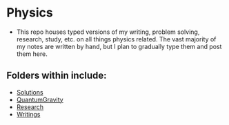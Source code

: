 # Physics
- This repo houses typed versions of my writing, problem solving, research, study, etc. on all things physics related. The vast majority of my notes are written by hand, but I plan to gradually type them and post them here.


## Folders within include:

- [Solutions](https://github.com/johngrahamreynolds/Physics/tree/main/Solutions)
- [QuantumGravity](https://github.com/johngrahamreynolds/Physics/tree/main/QuantumGravity)
- [Research](https://github.com/johngrahamreynolds/Physics/tree/main/Research)
- [Writings](https://github.com/johngrahamreynolds/Physics/tree/main/Writings)
